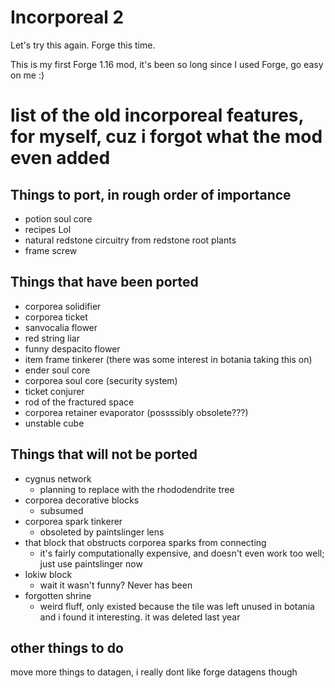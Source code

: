 Incorporeal 2
=============

Let's try this again. Forge this time.

This is my first Forge 1.16 mod, it's been so long since I used Forge, go easy on me :)

# list of the old incorporeal features, for myself, cuz i forgot what the mod even added

## Things to port, in rough order of importance

* potion soul core
* recipes Lol
* natural redstone circuitry from redstone root plants
* frame screw

## Things that have been ported

* corporea solidifier
* corporea ticket
* sanvocalia flower
* red string liar
* funny despacito flower
* item frame tinkerer (there was some interest in botania taking this on)
* ender soul core
* corporea soul core (security system)
* ticket conjurer
* rod of the fractured space
* corporea retainer evaporator (possssibly obsolete???)
* unstable cube

## Things that will not be ported

* cygnus network
  * planning to replace with the rhododendrite tree
* corporea decorative blocks
  * subsumed
* corporea spark tinkerer
  * obsoleted by paintslinger lens
* that block that obstructs corporea sparks from connecting
  * it's fairly computationally expensive, and doesn't even work too well; just use paintslinger now
* lokiw block
  * wait it wasn't funny? Never has been
* forgotten shrine
  * weird fluff, only existed because the tile was left unused in botania and i found it interesting. it was deleted last year

## other things to do

move more things to datagen, i really dont like forge datagens though